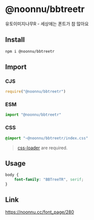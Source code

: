 # @noonnu/bbtreetr
유토이미지나무R - 세상에는 폰트가 참 많아요

## Install
```sh
npm i @noonnu/bbtreetr
```
## Import
### CJS
```js
require("@noonnu/bbtreetr")
```
### ESM
```js
import "@noonnu/bbtreetr"
```
### CSS 
```css
@import "~@noonnu/bbtreetr/index.css"
```
> [css-loader](https://github.com/webpack-contrib/css-loader) are required.

## Usage
```css
body {
    font-family: "BBTreeTR", serif;
}
```

## Link
https://noonnu.cc/font_page/280